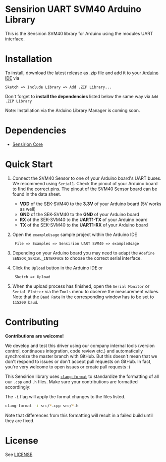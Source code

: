 # Sensirion UART SVM40 Arduino Library

This is the Sensirion SVM40 library for Arduino using the
modules UART interface.

# Installation

To install, download the latest release as .zip file and add it to your
[Arduino IDE](http://www.arduino.cc/en/main/software) via

	Sketch => Include Library => Add .ZIP Library...

Don't forget to **install the dependencies** listed below the same way via `Add
.ZIP Library`

Note: Installation via the Arduino Library Manager is coming soon.

# Dependencies

* [Sensirion Core](https://github.com/Sensirion/arduino-core)

# Quick Start

1. Connect the SVM40 Sensor to one of your Arduino board's
   UART buses. We recommend using `Serial1`. Check the pinout of your Arduino
   board to find the correct pins. The pinout of the SVM40
   Sensor board can be found in the data sheet.

	* **VDD** of the SEK-SVM40 to the **3.3V** of your Arduino board (5V works as well)
	* **GND** of the SEK-SVM40 to the **GND** of your Arduino board
	* **RX** of the SEK-SVM40 to the **UART1-TX** of your Arduino board
	* **TX** of the SEK-SVM40 to the **UART1-RX** of your Arduino board

2. Open the `exampleUsage` sample project within the Arduino IDE

		File => Examples => Sensirion UART SVM40 => exampleUsage

3. Depending on your Arduino board you may need to adapt the `#define
   SENSOR_SERIAL_INTERFACE` to choose the correct serial interface.

4. Click the `Upload` button in the Arduino IDE or

		Sketch => Upload

5. When the upload process has finished, open the `Serial Monitor` or `Serial
   Plotter` via the `Tools` menu to observe the measurement values. Note that
   the `Baud Rate` in the corresponding window has to be set to `115200 baud`.

# Contributing

**Contributions are welcome!**

We develop and test this driver using our company internal tools (version
control, continuous integration, code review etc.) and automatically
synchronize the master branch with GitHub. But this doesn't mean that we don't
respond to issues or don't accept pull requests on GitHub. In fact, you're very
welcome to open issues or create pull requests :)

This Sensirion library uses
[`clang-format`](https://releases.llvm.org/download.html) to standardize the
formatting of all our `.cpp` and `.h` files. Make sure your contributions are
formatted accordingly:

The `-i` flag will apply the format changes to the files listed.

```bash
clang-format -i src/*.cpp src/*.h
```

Note that differences from this formatting will result in a failed build until
they are fixed.

# License

See [LICENSE](LICENSE).

